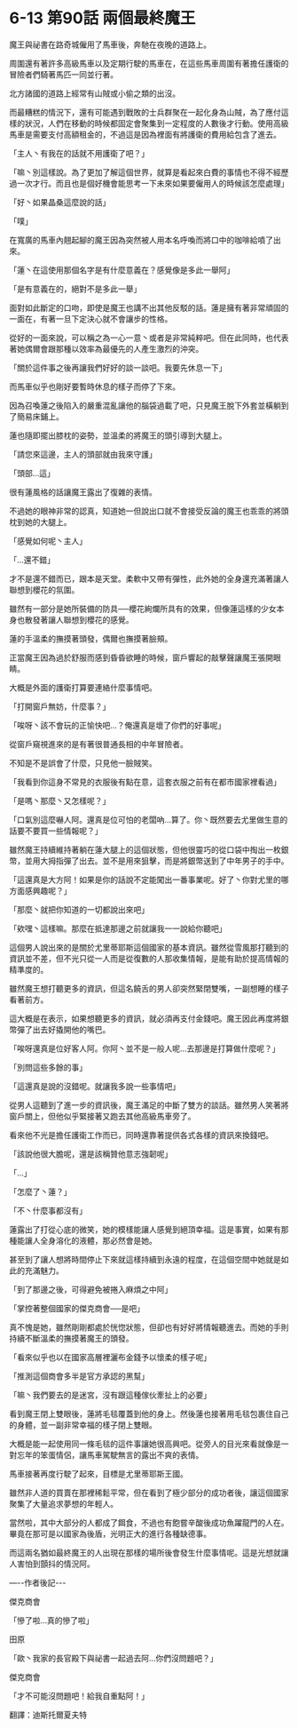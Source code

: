 # 6-13 第90話 兩個最終魔王



<p>魔王與祕書在路奇城僱用了馬車後，奔馳在夜晚的道路上。</p>
<p>周圍還有著許多高級馬車以及定期行駛的馬車在，在這些馬車周圍有著擔任護衛的冒險者們騎著馬匹一同並行著。</p>
<p>北方諸國的道路上經常有山賊或小偷之類的出沒。</p>
<p>而最糟糕的情況下，還有可能遇到戰敗的士兵群聚在一起化身為山賊，為了應付這樣的狀況，人們在移動的時候都固定會聚集到一定程度的人數後才行動。使用高級馬車是需要支付高額租金的，不過這是因為裡面有將護衛的費用給包含了進去。</p>
<p>「主人丶有我在的話就不用護衛了吧？」</p>
<p>「嘛丶別這樣說。為了更加了解這個世界，就算是看起來白費的事情也不得不經歷過一次才行。而且也是個好機會能思考一下未來如果要僱用人的時候該怎麼處理」</p>
<p>「好丶如果晶桑這麼說的話」</p>
<p>「噗」</p>
<p>在寬廣的馬車內翹起腳的魔王因為突然被人用本名呼喚而將口中的咖啡給噴了出來。</p>
<p>「蓮丶在這使用那個名字是有什麼意義在？感覺像是多此一舉阿」</p>
<p>「是有意義在的，絕對不是多此一舉」</p>
<p>面對如此斷定的口吻，即使是魔王也講不出其他反駁的話。蓮是擁有著非常頑固的一面在，有著一旦下定決心就不會讓步的性格。</p>
<p>從好的一面來說，可以稱之為一心一意丶或者是非常純粹吧。但在此同時，也代表著她偶爾會跟那種以效率為最優先的人產生激烈的沖突。</p>
<p>「關於這件事之後再讓我們好好的談一談吧。我要先休息一下」</p>
<p>而馬車似乎也剛好要暫時休息的樣子而停了下來。</p>
<p>因為召喚蓮之後陷入的嚴重混亂讓他的腦袋過載了吧，只見魔王脫下外套並橫躺到了簡易床鋪上。</p>
<p>蓮也隨即擺出膝枕的姿勢，並溫柔的將魔王的頭引導到大腿上。</p>
<p>「請您來這邊，主人的頭部就由我來守護」</p>
<p>「頭部...這」</p>
<p>很有蓮風格的話讓魔王露出了復雜的表情。</p>
<p>不過她的眼神非常的認真，知道她一但說出口就不會接受反論的魔王也乖乖的將頭枕到她的大腿上。</p>
<p>「感覺如何呢丶主人」</p>
<p>「...還不錯」</p>
<p>才不是還不錯而已，跟本是天堂。柔軟中又帶有彈性，此外她的全身還充滿著讓人聯想到櫻花的氛圍。</p>
<p>雖然有一部分是她所裝備的防具──櫻花絢爛所具有的效果，但像蓮這樣的少女本身也散發著讓人聯想到櫻花的感覺。</p>
<p>蓮的手溫柔的撫摸著頭發，偶爾也撫摸著臉頰。</p>
<p>正當魔王因為過於舒服而感到昏昏欲睡的時候，窗戶響起的敲擊聲讓魔王張開眼睛。</p>
<p>大概是外面的護衛打算要連絡什麼事情吧。</p>
<p>「打開窗戶無妨，什麼事？」</p>
<p>「唉呀丶該不會玩的正愉快吧...？俺還真是壞了你們的好事呢」</p>
<p>從窗戶窺視進來的是有著很普通長相的中年冒險者。</p>
<p>不知是不是誤會了什麼，只見他一臉賊笑。</p>
<p>「我看到你這身不常見的衣服後有點在意，這套衣服之前有在都市國家裡看過」</p>
<p>「是嗎丶那麼丶又怎樣呢？」</p>
<p>「口氣別這麼嚇人阿。還真是位可怕的老闆吶...算了。你丶既然要去尤里做生意的話要不要買一些情報呢？」</p>
<p>雖然魔王持續維持著躺在蓮大腿上的這個狀態，但他很靈巧的從口袋中掏出一枚銀幣，並用大拇指彈了出去。並不是用來狙擊，而是將銀幣送到了中年男子的手中。</p>
<p>「這還真是大方阿！如果是你的話說不定能闖出一番事業呢。好了丶你對尤里的哪方面感興趣呢？」</p>
<p>「那麼丶就把你知道的一切都說出來吧」</p>
<p>「欸嘿丶這樣嘛。那麼在抵達那邊之前就讓我一一說給你聽吧」</p>
<p>這個男人說出來的是關於尤里蒂耶斯這個國家的基本資訊。雖然從雪風那打聽到的資訊並不差，但不光只從一人而是從復數的人那收集情報，是能有助於提高情報的精準度的。</p>
<p>雖然魔王想打聽更多的資訊，但這名饒舌的男人卻突然緊閉雙嘴，一副想睡的樣子看著前方。</p>
<p>這大概是在表示，如果想聽更多的資訊，就必須再支付金錢吧。魔王因此再度將銀幣彈了出去好撬開他的嘴巴。</p>
<p>「唉呀還真是位好客人阿。你阿丶並不是一般人呢...去那邊是打算做什麼呢？」</p>
<p>「別問這些多餘的事」</p>
<p>「這還真是說的沒錯呢。就讓我多說一些事情吧」</p>
<p>從男人這聽到了進一步的資訊後，魔王滿足的中斷了雙方的談話。雖然男人笑著將窗戶關上，但他似乎緊接著又跑去其他高級馬車旁了。</p>
<p>看來他不光是擔任護衛工作而已，同時還靠著提供各式各樣的資訊來換錢吧。</p>
<p>「該說他很大膽呢，還是該稱贊他意志強韌呢」</p>
<p>「...」</p>
<p>「怎麼了丶蓮？」</p>
<p>「不丶什麼事都沒有」</p>
<p>蓮露出了打從心底的微笑，她的模樣能讓人感覺到絕頂幸福。這是事實，如果有那種能讓人全身溶化的液體，那必然會是她。</p>
<p>甚至到了讓人想將時間停止下來就這樣持續到永遠的程度，在這個空間中她就是如此的充滿魅力。</p>
<p>「到了那邊之後，可得避免被捲入麻煩之中阿」</p>
<p>「掌控著整個國家的傑克商會──是吧」</p>
<p>真不愧是她，雖然剛剛都處於恍惚狀態，但卻也有好好將情報聽進去。而她的手則持續不斷溫柔的撫摸著魔王的頭發。</p>
<p>「看來似乎也以在國家高層裡灑布金錢予以懷柔的樣子呢」</p>
<p>「推測這個商會多半是官方承認的黑幫」</p>
<p>「嘛丶我們要去的是迷宮，沒有跟這種傢伙牽扯上的必要」</p>
<p>看到魔王閉上雙眼後，蓮將毛毯覆蓋到他的身上。然後蓮也接著用毛毯包裹住自己的身體，並一副非常幸福的樣子閉上雙眼。</p>
<p>大概是能一起使用同一條毛毯的這件事讓她很高興吧。從旁人的目光來看就像是一對忘年的笨蛋情侶，讓馬車駕駛無言的露出不爽的表情。</p>
<p>馬車接著再度行駛了起來，目標是尤里蒂耶斯王國。</p>
<p>雖然非人道的買賣在那裡稀鬆平常，但在看到了極少部分的成功者後，讓這個國家聚集了大量追求夢想的年輕人。</p>
<p>當然啦，其中大部分的人都成了餌食，不過也有飽嘗辛酸後成功魚躍龍門的人在。畢竟在那可是以國家為後盾，光明正大的進行各種缺德事。</p>
<p>而這兩名猶如最終魔王的人出現在那樣的場所後會發生什麼事情呢。這是光想就讓人害怕到顫抖的情況阿。</p>
<p>—--作者後記---</p>
<p>傑克商會</p>
<p>「慘了啦...真的慘了啦」</p>
<p>田原</p>
<p>「歐丶我家的長官殿下與祕書一起過去阿...你們沒問題吧？」</p>
<p>傑克商會</p>
<p>「才不可能沒問題吧！給我自重點阿！」</p>
<p></p>
<p>翻譯：迪斯托爾夏夫特</p>
